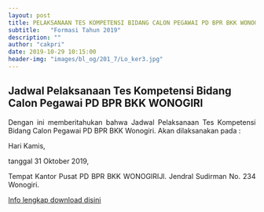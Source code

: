 ```yaml
---
layout: post
title: PELAKSANAAN TES KOMPETENSI BIDANG CALON PEGAWAI PD BPR BKK WONOGIRI TAHUN 2019
subtitle:   "Formasi Tahun 2019"
description: ""
author: "cakpri"
date: 2019-10-29 10:15:00
header-img: "images/bl_og/201_7/Lo_ker3.jpg"
---
```



## Jadwal Pelaksanaan Tes Kompetensi Bidang Calon Pegawai PD BPR BKK WONOGIRI 
<div style="text-align: justify;">
Dengan ini memberitahukan bahwa Jadwal Pelaksanaan Tes Kompetensi Bidang Calon Pegawai PD BPR BKK Wonogiri.
Akan dilaksanakan pada :

Hari  Kamis,

tanggal  31 Oktober 2019,

Tempat  Kantor Pusat PD BPR BKK WONOGIRIJl. Jendral Sudirman No. 234 Wonogiri.
</div>

[Info lengkap download disini](/publikasi/Loker/TES_KOMPETENSI_BIDANG_CALON_PEGAWAI.pdf)

